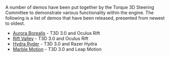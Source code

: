 A number of demos have been put together by the Torque 3D Steering Committee to demonstrate various functionality within the engine.  The following is a list of demos that have been released, presented from newest to oldest.

* [Aurora Borealis](Aurora-Borealis-Demo) - T3D 3.0 and Oculus Rift
* [Rift Valley](Rift-Valley-Demo) - T3D 3.0 and Oculus Rift
* [Hydra Ryder](Hydra-Ryder-Demo) - T3D 3.0 and Razer Hydra
* [Marble Motion](Marble-Motion-Demo) - T3D 3.0 and Leap Motion
